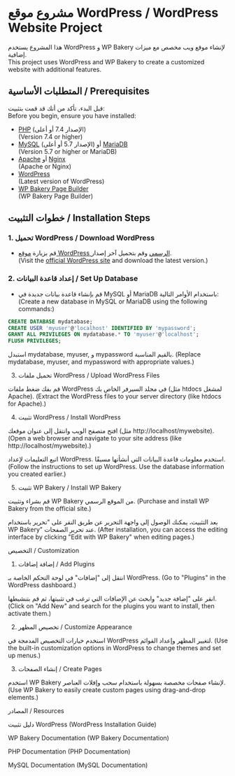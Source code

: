 # مشروع موقع WordPress / WordPress Website Project

هذا المشروع يستخدم WordPress و WP Bakery لإنشاء موقع ويب مخصص مع ميزات إضافية.  
This project uses WordPress and WP Bakery to create a customized website with additional features.

## المتطلبات الأساسية / Prerequisites

قبل البدء، تأكد من أنك قد قمت بتثبيت:  
Before you begin, ensure you have installed:

- [PHP](https://www.php.net/downloads) (الإصدار 7.4 أو أعلى)  
  (Version 7.4 or higher)
- [MySQL](https://www.mysql.com/downloads/) (الإصدار 5.7 أو أعلى) أو [MariaDB](https://mariadb.org/download/)  
  (Version 5.7 or higher or MariaDB)
- [Apache](https://httpd.apache.org/download.cgi) أو [Nginx](https://nginx.org/en/download.html)  
  (Apache or Nginx)
- [WordPress](https://wordpress.org/download/)  
  (Latest version of WordPress)
- [WP Bakery Page Builder](https://wpbakery.com/)  
  (WP Bakery Page Builder)

## خطوات التثبيت / Installation Steps

### 1. تحميل WordPress / Download WordPress

- قم بزيارة [موقع WordPress الرسمي](https://wordpress.org/download/) وقم بتحميل آخر إصدار.  
  (Visit the [official WordPress site](https://wordpress.org/download/) and download the latest version.)

### 2. إعداد قاعدة البيانات / Set Up Database

- قم بإنشاء قاعدة بيانات جديدة في MySQL أو MariaDB باستخدام الأوامر التالية:  
  (Create a new database in MySQL or MariaDB using the following commands:)

```sql
CREATE DATABASE mydatabase;  
CREATE USER 'myuser'@'localhost' IDENTIFIED BY 'mypassword';  
GRANT ALL PRIVILEGES ON mydatabase.* TO 'myuser'@'localhost';  
FLUSH PRIVILEGES;
```



استبدل mydatabase, myuser, و mypassword بالقيم المناسبة.
(Replace mydatabase, myuser, and mypassword with appropriate values.)

3. تحميل ملفات WordPress / Upload WordPress Files

قم بفك ضغط ملفات WordPress في مجلد السيرفر الخاص بك (مثل htdocs لمشغل Apache).
(Extract the WordPress files to your server directory (like htdocs for Apache).)


4. تثبيت WordPress / Install WordPress

افتح متصفح الويب وانتقل إلى عنوان موقعك (مثل http://localhost/mywebsite).
(Open a web browser and navigate to your site address (like http://localhost/mywebsite).)

اتبع التعليمات لإعداد WordPress. استخدم معلومات قاعدة البيانات التي أنشأتها مسبقًا.
(Follow the instructions to set up WordPress. Use the database information you created earlier.)


5. تثبيت WP Bakery / Install WP Bakery

قم بشراء وتثبيت WP Bakery من الموقع الرسمي.
(Purchase and install WP Bakery from the official site.)

بعد التثبيت، يمكنك الوصول إلى واجهة التحرير عن طريق النقر على "تحرير باستخدام WP Bakery" عند تحرير الصفحات.
(After installation, you can access the editing interface by clicking "Edit with WP Bakery" when editing pages.)


التخصيص / Customization

1. إضافة إضافات / Add Plugins

انتقل إلى "إضافات" في لوحة التحكم الخاصة بـ WordPress.
(Go to "Plugins" in the WordPress dashboard.)

انقر على "إضافة جديد" وابحث عن الإضافات التي ترغب في تثبيتها، ثم قم بتنشيطها.
(Click on "Add New" and search for the plugins you want to install, then activate them.)


2. تخصيص المظهر / Customize Appearance

استخدم خيارات التخصيص المدمجة في WordPress لتغيير المظهر وإعداد القوائم.
(Use the built-in customization options in WordPress to change themes and set up menus.)


3. إنشاء الصفحات / Create Pages

استخدم WP Bakery لإنشاء صفحات مخصصة بسهولة باستخدام سحب وإفلات العناصر.
(Use WP Bakery to easily create custom pages using drag-and-drop elements.)


المصادر / Resources

دليل تثبيت WordPress
(WordPress Installation Guide)

WP Bakery Documentation
(WP Bakery Documentation)

PHP Documentation
(PHP Documentation)

MySQL Documentation
(MySQL Documentation)
